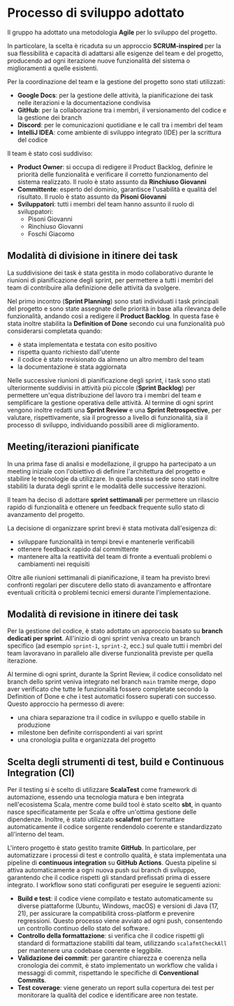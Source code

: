 # Processo di sviluppo adottato

Il gruppo ha adottato una metodologia **Agile** per lo sviluppo del progetto.

In particolare, la scelta è ricaduta su un approccio **SCRUM-inspired** per la sua flessibilità e capacità di adattarsi alle esigenze del team e del progetto, producendo ad ogni iterazione nuove funzionalità del sistema o miglioramenti a quelle esistenti.

Per la coordinazione del team e la gestione del progetto sono stati utilizzati:

* **Google Docs**: per la gestione delle attività, la pianificazione dei task nelle iterazioni e la documentazione condivisa
* **GitHub**: per la collaborazione tra i membri, il versionamento del codice e la gestione dei branch
* **Discord**: per le comunicazioni quotidiane e le call tra i membri del team
* **IntelliJ IDEA**: come ambiente di sviluppo integrato (IDE) per la scrittura del codice

Il team è stato così suddiviso:

* **Product Owner**: si occupa di redigere il Product Backlog, definire le priorità delle funzionalità e verificare il corretto funzionamento del sistema realizzato. Il ruolo è stato assunto da **Rinchiuso Giovanni**
* **Committente**: esperto del dominio, garantisce l'usabilità e qualità del risultato. Il ruolo è stato assunto da **Pisoni Giovanni**
* **Sviluppatori**: tutti i membri del team hanno assunto il ruolo di sviluppatori:
    * Pisoni Giovanni
    * Rinchiuso Giovanni
    * Foschi Giacomo

## Modalità di divisione in itinere dei task

La suddivisione dei task è stata gestita in modo collaborativo durante le riunioni di pianificazione degli sprint, per permettere a tutti i membri del team di contribuire alla definizione delle attività da svolgere.

Nel primo incontro (**Sprint Planning**) sono stati individuati i task principali del progetto e sono state assegnate delle priorità in base alla rilevanza delle funzionalità, andando così a redigere il **Product Backlog**. In questa fase è stata inoltre stabilita la **Definition of Done** secondo cui una funzionalità può considerarsi completata quando:

* è stata implementata e testata con esito positivo
* rispetta quanto richiesto dall'utente
* il codice è stato revisionato da almeno un altro membro del team
* la documentazione è stata aggiornata

Nelle successive riunioni di pianificazione degli sprint, i task sono stati ulteriormente suddivisi in attività più piccole (**Sprint Backlog**) per permettere un'equa distribuzione del lavoro tra i membri del team e semplificare la gestione operativa delle attività. Al termine di ogni sprint vengono inoltre redatti una **Sprint Review** e una **Sprint Retrospective**, per valutare, rispettivamente, sia il progresso a livello di funzionalità, sia il processo di sviluppo, individuando possibili aree di miglioramento.

## Meeting/iterazioni pianificate

In una prima fase di analisi e modellazione, il gruppo ha partecipato a un meeting iniziale con l'obiettivo di definire l'architettura del progetto e stabilire le tecnologie da utilizzare. In quella stessa sede sono stati inoltre stabiliti la durata degli sprint e le modalità delle successive iterazioni.

Il team ha deciso di adottare **sprint settimanali** per permettere un rilascio rapido di funzionalità e ottenere un feedback frequente sullo stato di avanzamento del progetto.

La decisione di organizzare sprint brevi è stata motivata dall'esigenza di:
* sviluppare funzionalità in tempi brevi e mantenerle verificabili
* ottenere feedback rapido dal committente
* mantenere alta la reattività del team di fronte a eventuali problemi o cambiamenti nei requisiti

Oltre alle riunioni settimanali di pianificazione, il team ha previsto brevi confronti regolari per discutere dello stato di avanzamento e affrontare eventuali criticità o problemi tecnici emersi durante l'implementazione.

## Modalità di revisione in itinere dei task

Per la gestione del codice, è stato adottato un approccio basato su **branch dedicati per sprint**. All'inizio di ogni sprint veniva creato un branch specifico (ad esempio `sprint-1`, `sprint-2`, ecc.) sul quale tutti i membri del team lavoravano in parallelo alle diverse funzionalità previste per quella iterazione.

Al termine di ogni sprint, durante la Sprint Review, il codice consolidato nel branch dello sprint veniva integrato nel branch `main` tramite merge, dopo aver verificato che tutte le funzionalità fossero completate secondo la Definition of Done e che i test automatici fossero superati con successo. Questo approccio ha permesso di avere:
* una chiara separazione tra il codice in sviluppo e quello stabile in produzione
* milestone ben definite corrispondenti ai vari sprint
* una cronologia pulita e organizzata del progetto

## Scelta degli strumenti di test, build e Continuous Integration (CI)

Per il testing si è scelto di utilizzare **ScalaTest** come framework di automazione, essendo una tecnologia matura e ben integrata nell'ecosistema Scala, mentre come build tool è stato scelto **sbt**, in quanto nasce specificatamente per Scala e offre un'ottima gestione delle dipendenze. Inoltre, è stato utilizzato **scalafmt** per formattare automaticamente il codice sorgente rendendolo coerente e standardizzato all'interno del team.

L'intero progetto è stato gestito tramite **GitHub**. In particolare, per automatizzare i processi di test e controllo qualità, è stata implementata una pipeline di **continuous integration** su **GitHub Actions**. Questa pipeline si attiva automaticamente a ogni nuova push sui branch di sviluppo, garantendo che il codice rispetti gli standard prefissati prima di essere integrato. I workflow sono stati configurati per eseguire le seguenti azioni:

* **Build e test**: il codice viene compilato e testato automaticamente su diverse piattaforme (Ubuntu, Windows, macOS) e versioni di Java (17, 21), per assicurare la compatibilità cross-platform e prevenire regressioni. Questo processo viene avviato ad ogni push, consentendo un controllo continuo dello stato del software.
* **Controllo della formattazione**: si verifica che il codice rispetti gli standard di formattazione stabiliti dal team, utilizzando `scalafmtCheckAll` per mantenere una codebase coerente e leggibile.
* **Validazione dei commit**: per garantire chiarezza e coerenza nella cronologia dei commit, è stato implementato un workflow che valida i messaggi di commit, rispettando le specifiche di **Conventional Commits**.
* **Test coverage**: viene generato un report sulla copertura dei test per monitorare la qualità del codice e identificare aree non testate.